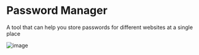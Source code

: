 # Password Manager

A tool that can help you store passwords for different websites at a single place

![image](https://github.com/ansh3108/password-manager/assets/115077985/1420a380-b1fe-44f8-b828-a27cfc89a0f3)
